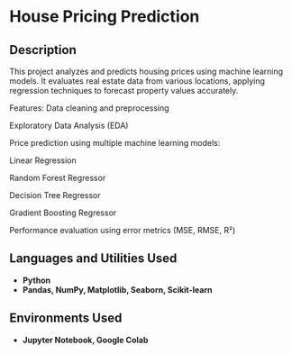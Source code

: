 <h1>House Pricing Prediction</h1>

<h2>Description</h2>
This project analyzes and predicts housing prices using machine learning models. It evaluates real estate data from various locations, applying regression techniques to forecast property values accurately.

Features:
Data cleaning and preprocessing

Exploratory Data Analysis (EDA)

Price prediction using multiple machine learning models:

Linear Regression

Random Forest Regressor

Decision Tree Regressor

Gradient Boosting Regressor

Performance evaluation using error metrics (MSE, RMSE, R²)
<br />


<h2>Languages and Utilities Used</h2>

- <b>Python</b> 
- <b>Pandas, NumPy, Matplotlib, Seaborn, Scikit-learn</b>

<h2>Environments Used </h2>

- <b>Jupyter Notebook, Google Colab</b> 
